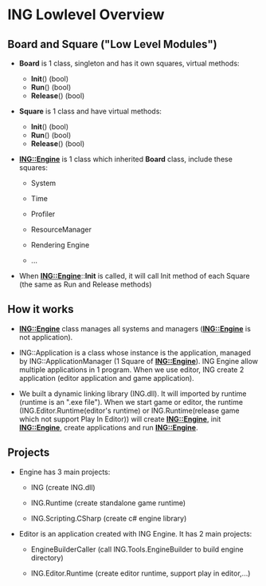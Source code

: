 
# ING Lowlevel Overview #

  

## Board and Square ("Low Level Modules") ##

+ **Board** is 1 class, singleton and has it own squares, virtual methods:
	- **Init**() (bool)
	- **Run**() (bool)
	- **Release**() (bool)

+ **Square** is 1 class and have virtual methods:
	- **Init**() (bool)
	- **Run**() (bool)
	- **Release**() (bool)

+ [**ING::Engine**](Classes/Engine/Engine.md) is 1 class which inherited **Board** class, include these squares:

	- System

	- Time

	- Profiler

	- ResourceManager

	- Rendering Engine

	- ...

+ When [**ING::Engine**](Classes/Engine/Engine.md)::**Init** is called, it will call Init method of each Square (the same as Run and Release methods)

  

## How it works ##

+ [**ING::Engine**](Classes/Engine/Engine.md) class manages all systems and managers ([**ING::Engine**](Classes/Engine/Engine.md) is not application).

+ ING::Application is a class whose instance is the application, managed by ING::ApplicationManager (1 Square of [**ING::Engine**](Classes/Engine/Engine.md)). ING Engine allow multiple applications in 1 program. When we use editor, ING create 2 application (editor application and game application).

+ We built a dynamic linking library (ING.dll). It will imported by runtime (runtime is an ".exe file"). When we start game or editor, the runtime (ING.Editor.Runtime(editor's runtime) or ING.Runtime(release game which not support Play In Editor)) will create [**ING::Engine**](Classes/Engine/Engine.md), init [**ING::Engine**](Classes/Engine/Engine.md), create applications and run [**ING::Engine**](Classes/Engine/Engine.md).

## Projects ##

+ Engine has 3 main projects:

	- ING (create ING.dll)

	- ING.Runtime (create standalone game runtime)

	- ING.Scripting.CSharp (create c# engine library)

+ Editor is an application created with ING Engine. It has 2 main projects:

	- EngineBuilderCaller (call ING.Tools.EngineBuilder to build engine directory)

	- ING.Editor.Runtime (create editor runtime, support play in editor,...)